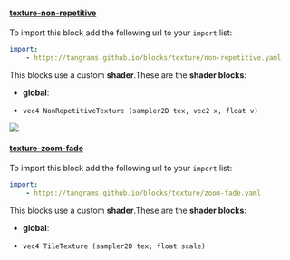 

#### [texture-non-repetitive](http://tangrams.github.io/blocks/#texture-non-repetitive) <a href="https://github.com/tangrams/blocks/blob/gh-pages/texture/non-repetitive.yaml" target="_blank"><i class="fa fa-github" aria-hidden="true"></i></a>



To import this block add the following url to your `import` list:

```yaml
import:
    - https://tangrams.github.io/blocks/texture/non-repetitive.yaml
```


This blocks use a custom **shader**.These are the **shader blocks**:

- **global**:
 + `vec4 NonRepetitiveTexture (sampler2D tex, vec2 x, float v) `

![](https://mapzen.com/common/styleguide/images/divider/compass-red.png)


#### [texture-zoom-fade](http://tangrams.github.io/blocks/#texture-zoom-fade) <a href="https://github.com/tangrams/blocks/blob/gh-pages/texture/zoom-fade.yaml" target="_blank"><i class="fa fa-github" aria-hidden="true"></i></a>



To import this block add the following url to your `import` list:

```yaml
import:
    - https://tangrams.github.io/blocks/texture/zoom-fade.yaml
```


This blocks use a custom **shader**.These are the **shader blocks**:

- **global**:
 + `vec4 TileTexture (sampler2D tex, float scale) `
